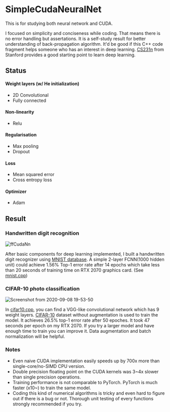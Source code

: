 ﻿# SimpleCudaNeuralNet
This is for studying both neural network and CUDA.

I focused on simplicity and conciseness while coding. That means there is no error handling but assertations. It is a self-study result for better understanding of back-propagation algorithm. It'd be good if this C++ code fragment helps someone who has an interest in deep learning. [CS231n](http://cs231n.stanford.edu/2017/syllabus) from Stanford provides a good starting point to learn deep learning.

## Status
#### Weight layers (w/ He initialization)
* 2D Convolutional
* Fully connected

#### Non-linearity
* Relu

#### Regularisation
* Max pooling
* Dropout
	
#### Loss
* Mean squared error
* Cross entropy loss

#### Optimizer 
* Adam

## Result
### Handwritten digit recognition
![ffCudaNn](https://user-images.githubusercontent.com/670560/91796552-735ee780-ec5b-11ea-88fc-0f0a343ce8d6.png)

After basic components for deep learning implemented, I built a handwritten digit recognizer using [MNIST database](http://yann.lecun.com/exdb/mnist/). A simple 2-layer FCNN(1000 hidden unit) could achieve 1.56% Top-1 error rate after 14 epochs which take less than 20 seconds of training time on RTX 2070 graphics card. (See [mnist.cpp](mnist.cpp))

### CIFAR-10 photo classification
![Screenshot from 2020-09-08 19-53-50](https://user-images.githubusercontent.com/670560/92467722-0e803000-f20d-11ea-9d20-7c4b828f4ff4.png)

In [cifar10.cpp](cifar10.cpp), you can find a VGG-like convolutional network which has 9 weight layers. [CIFAR-10](https://www.cs.toronto.edu/~kriz/cifar.html) dataset without augmentation is used to train the model. It achieves 26.5% top-1 error rate after 50 epoches. It took 47 seconds per epoch on my RTX 2070.  If you try a larger model and have enough time to train you can improve it. Data augmentation and batch normalization will be helpful.

### Notes
- Even naive CUDA implementation easily speeds up by 700x more than single-core/no-SIMD CPU version.
- Double precision floating point on the CUDA kernels was 3~4x slower than single precision operations.
- Training performance is not comparable to PyTorch. PyTorch is much faster (x10~) to train the same model.
- Coding this kind of numerical algorithms is tricky and even hard to figure out if there is a bug or not. Thorough unit testing of every functions strongly recommended if you try.

